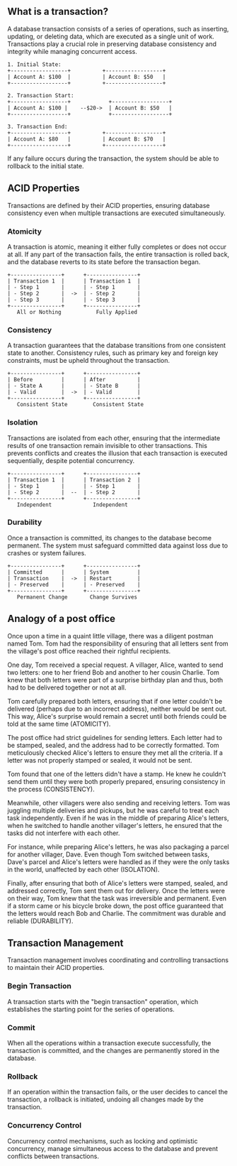 ## What is a transaction?

A database transaction consists of a series of operations, such as inserting, updating, or deleting data, which are executed as a single unit of work. Transactions play a crucial role in preserving database consistency and integrity while managing concurrent access.

```
1. Initial State:
+------------------+          +------------------+
| Account A: $100  |          | Account B: $50   |
+------------------+          +------------------+

2. Transaction Start:
+------------------+            +------------------+
| Account A: $100 |    --$20->  | Account B: $50   |
+------------------+            +------------------+

3. Transaction End:
+------------------+          +------------------+
| Account A: $80   |          | Account B: $70   |
+------------------+          +------------------+
```

If any failure occurs during the transaction, the system should be able to rollback to the initial state.

## ACID Properties

Transactions are defined by their ACID properties, ensuring database consistency even when multiple transactions are executed simultaneously.

### Atomicity
A transaction is atomic, meaning it either fully completes or does not occur at all. If any part of the transaction fails, the entire transaction is rolled back, and the database reverts to its state before the transaction began.

```
+----------------+      +----------------+
| Transaction 1  |      | Transaction 1  |
| - Step 1       |      | - Step 1       |
| - Step 2       |  ->  | - Step 2       |
| - Step 3       |      | - Step 3       |
+----------------+      +----------------+
   All or Nothing           Fully Applied
```
    
### Consistency
A transaction guarantees that the database transitions from one consistent state to another. Consistency rules, such as primary key and foreign key constraints, must be upheld throughout the transaction.
  
```
+----------------+      +----------------+
| Before         |      | After          |
| - State A      |      | - State B      |
| - Valid        |  ->  | - Valid        |
+----------------+      +----------------+
   Consistent State        Consistent State
```
  
### Isolation
Transactions are isolated from each other, ensuring that the intermediate results of one transaction remain invisible to other transactions. This prevents conflicts and creates the illusion that each transaction is executed sequentially, despite potential concurrency.
    
```
+----------------+      +----------------+
| Transaction 1  |      | Transaction 2  |
| - Step 1       |      | - Step 1       |
| - Step 2       |  --  | - Step 2       |
+----------------+      +----------------+
   Independent             Independent
```

### Durability
Once a transaction is committed, its changes to the database become permanent. The system must safeguard committed data against loss due to crashes or system failures.

```
+----------------+      +----------------+
| Committed      |      | System         |
| Transaction    |  ->  | Restart        |
| - Preserved    |      | - Preserved    |
+----------------+      +----------------+
   Permanent Change       Change Survives
```

## Analogy of a post office

Once upon a time in a quaint little village, there was a diligent postman named Tom. Tom had the responsibility of ensuring that all letters sent from the village's post office reached their rightful recipients.

One day, Tom received a special request. A villager, Alice, wanted to send two letters: one to her friend Bob and another to her cousin Charlie. Tom knew that both letters were part of a surprise birthday plan and thus, both had to be delivered together or not at all.

Tom carefully prepared both letters, ensuring that if one letter couldn't be delivered (perhaps due to an incorrect address), neither would be sent out. This way, Alice's surprise would remain a secret until both friends could be told at the same time (ATOMICITY).

The post office had strict guidelines for sending letters. Each letter had to be stamped, sealed, and the address had to be correctly formatted. Tom meticulously checked Alice's letters to ensure they met all the criteria. If a letter was not properly stamped or sealed, it would not be sent.

Tom found that one of the letters didn't have a stamp. He knew he couldn't send them until they were both properly prepared, ensuring consistency in the process (CONSISTENCY).

Meanwhile, other villagers were also sending and receiving letters. Tom was juggling multiple deliveries and pickups, but he was careful to treat each task independently. Even if he was in the middle of preparing Alice's letters, when he switched to handle another villager's letters, he ensured that the tasks did not interfere with each other.

For instance, while preparing Alice's letters, he was also packaging a parcel for another villager, Dave. Even though Tom switched between tasks, Dave's parcel and Alice's letters were handled as if they were the only tasks in the world, unaffected by each other (ISOLATION).

Finally, after ensuring that both of Alice's letters were stamped, sealed, and addressed correctly, Tom sent them out for delivery. Once the letters were on their way, Tom knew that the task was irreversible and permanent. Even if a storm came or his bicycle broke down, the post office guaranteed that the letters would reach Bob and Charlie. The commitment was durable and reliable (DURABILITY).
    
## Transaction Management

Transaction management involves coordinating and controlling transactions to maintain their ACID properties.

### Begin Transaction
A transaction starts with the "begin transaction" operation, which establishes the starting point for the series of operations.

### Commit
When all the operations within a transaction execute successfully, the transaction is committed, and the changes are permanently stored in the database.

### Rollback
If an operation within the transaction fails, or the user decides to cancel the transaction, a rollback is initiated, undoing all changes made by the transaction.

### Concurrency Control
Concurrency control mechanisms, such as locking and optimistic concurrency, manage simultaneous access to the database and prevent conflicts between transactions.
